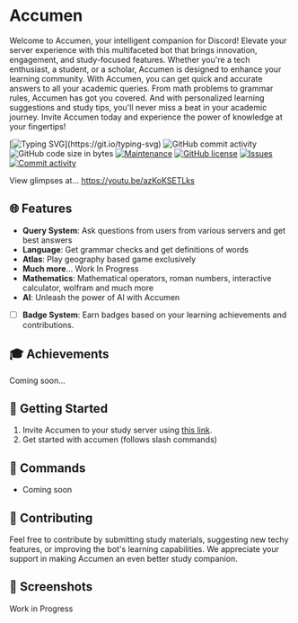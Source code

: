 # Accumen

Welcome to Accumen, your intelligent companion for Discord! Elevate your server experience with this multifaceted bot that brings innovation, engagement, and study-focused features. Whether you're a tech enthusiast, a student, or a scholar, Accumen is designed to enhance your learning community.
With Accumen, you can get quick and accurate answers to all your academic queries. From math problems to grammar rules, Accumen has got you covered. And with personalized learning suggestions and study tips, you'll never miss a beat in your academic journey. Invite Accumen today and experience the power of knowledge at your fingertips!

[![Typing SVG](https://readme-typing-svg.herokuapp.com?font=Cunia&weight=300&pause=1000&center=true&vCenter=true&random=false&width=500&lines=Welcome+to+Accumen;Elevate+your+Discord+server+experience+;Designed+to+enhance+learning+%26+engagement.)](https://git.io/typing-svg)
![GitHub commit activity](https://img.shields.io/github/commit-activity/m/infinotiver/Accumen)
![GitHub code size in bytes](https://img.shields.io/github/languages/code-size/infinotiver/Accumen)
[![Maintenance](https://img.shields.io/badge/Maintained%3F-yes-green.svg)](https://GitHub.com/Naereen/StrapDown.js/graphs/commit-activity)
[![GitHub license](https://img.shields.io/github/license/infinotiver/Accumen.svg)](https://github.com/prakarsh17/tessarect-bot/blob/main/LICENSE)
[![Issues](https://img.shields.io/github/issues/infinotiver/Accumen.svg?colorB=3333ff)](https://github.com/Gorialis/jishaku/issues)
[![Commit activity](https://img.shields.io/github/commit-activity/w/infinotiver/Accumen.svg)](https://github.com/Gorialis/jishaku/commits)



View glimpses at...
https://youtu.be/azKoKSETLks

## 🌐 Features

- **Query System**: Ask questions from users from various servers and get best answers
- **Language**: Get grammar checks and get definitions of words
- **Atlas**: Play geography based game exclusively
- **Much more**... Work In Progress
- **Mathematics**: Mathematical operators, roman numbers, interactive calculator, wolfram and much more
- **AI**: Unleash the power of AI with Accumen
- [ ] **Badge System**: Earn badges based on your learning achievements and contributions.

## 🎓 Achievements
Coming soon...


## 🚀 Getting Started

1. Invite Accumen to your study server using [this link](https://dsc.gg/accumen).
2. Get started with accumen (follows slash commands)

## 📖 Commands

- Coming soon

## 🤝 Contributing

Feel free to contribute by submitting study materials, suggesting new techy features, or improving the bot's learning capabilities. We appreciate your support in making Accumen an even better study companion.

## 📸 Screenshots

Work in Progress

